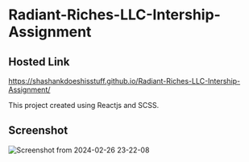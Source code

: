#  Radiant-Riches-LLC-Intership-Assignment
## Hosted Link
https://shashankdoeshisstuff.github.io/Radiant-Riches-LLC-Intership-Assignment/

This project created using Reactjs and SCSS.

## Screenshot

![Screenshot from 2024-02-26 23-22-08](https://github.com/shashankdoeshisstuff/Radiant-Riches-LLC-Intership-Assignment/assets/69541174/37f9c9b6-a950-4bd8-ab83-76b989655c88)
